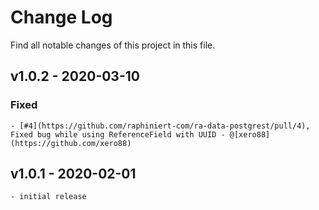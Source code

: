 # Change Log

Find all notable changes of this project in this file.

## v1.0.2 - 2020-03-10
### Fixed
	- [#4](https://github.com/raphiniert-com/ra-data-postgrest/pull/4), Fixed bug while using ReferenceField with UUID - @[xero88](https://github.com/xero88)

## v1.0.1 - 2020-02-01
	- initial release
